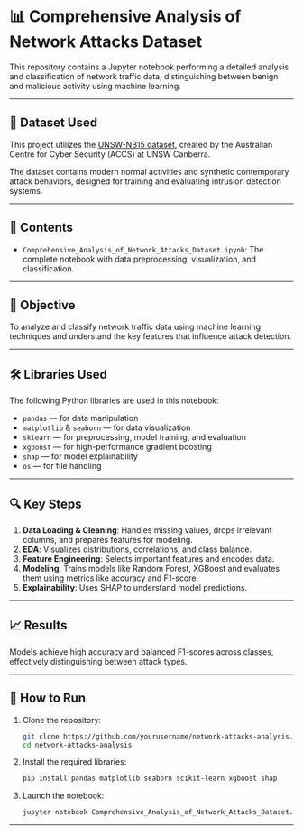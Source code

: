 
# 📊 Comprehensive Analysis of Network Attacks Dataset

This repository contains a Jupyter notebook performing a detailed analysis and classification of network traffic data, distinguishing between benign and malicious activity using machine learning.

---

## 🔗 Dataset Used

This project utilizes the [UNSW-NB15 dataset](https://research.unsw.edu.au/projects/unsw-nb15-dataset), created by the Australian Centre for Cyber Security (ACCS) at UNSW Canberra.

The dataset contains modern normal activities and synthetic contemporary attack behaviors, designed for training and evaluating intrusion detection systems.

---

## 📁 Contents

* `Comprehensive_Analysis_of_Network_Attacks_Dataset.ipynb`: The complete notebook with data preprocessing, visualization, and classification.

---

## 🎯 Objective

To analyze and classify network traffic data using machine learning techniques and understand the key features that influence attack detection.

---

## 🛠️ Libraries Used

The following Python libraries are used in this notebook:

* `pandas` — for data manipulation
* `matplotlib` & `seaborn` — for data visualization
* `sklearn` — for preprocessing, model training, and evaluation
* `xgboost` — for high-performance gradient boosting
* `shap` — for model explainability
* `os` — for file handling

---

## 🔍 Key Steps

1. **Data Loading & Cleaning**: Handles missing values, drops irrelevant columns, and prepares features for modeling.
2. **EDA**: Visualizes distributions, correlations, and class balance.
3. **Feature Engineering**: Selects important features and encodes data.
4. **Modeling**: Trains models like Random Forest, XGBoost and evaluates them using metrics like accuracy and F1-score.
5. **Explainability**: Uses SHAP to understand model predictions.

---

## 📈 Results

Models achieve high accuracy and balanced F1-scores across classes, effectively distinguishing between attack types.

---

## 🚀 How to Run

1. Clone the repository:

   ```bash
   git clone https://github.com/yourusername/network-attacks-analysis.git
   cd network-attacks-analysis
   ```

2. Install the required libraries:

   ```bash
   pip install pandas matplotlib seaborn scikit-learn xgboost shap
   ```

3. Launch the notebook:

   ```bash
   jupyter notebook Comprehensive_Analysis_of_Network_Attacks_Dataset.ipynb
   ```

---

